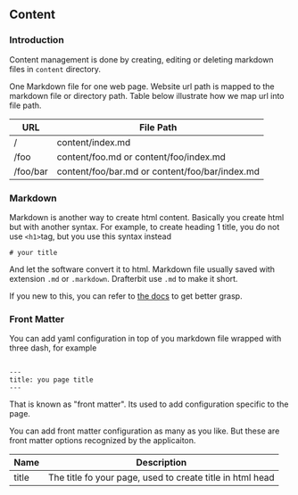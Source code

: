 ## Content

### Introduction

Content management is done by creating, editing or deleting markdown files in `content` directory.

One Markdown file for one web page.
Website url path is mapped to the markdown file or directory path. Table below illustrate
how we map url into file path.

|URL  |File Path|
| --- |-------- |
|/| content/index.md |
|/foo| content/foo.md or content/foo/index.md |
|/foo/bar| content/foo/bar.md or content/foo/bar/index.md

### Markdown

Markdown is another way to create html content.
Basically you create html but with another syntax.
For example, to create heading 1 title,
you do not use `<h1>`tag, but you use
this syntax instead
```
# your title
```
And let the software convert it to html. Markdown file usually saved
with extension `.md` or `.markdown`.
Drafterbit use `.md` to make it short.

If you new to this, you can refer to [the docs](https://daringfireball.net/projects/markdown/basics)
to get better grasp.

### Front Matter
You can add yaml configuration in top of you markdown file
wrapped with three dash, for example

```

---
title: you page title
---
```

That is known as "front matter". Its used to add configuration
specific to the page.

You can add front matter configuration as many as you like.
But these are front matter options recognized by the applicaiton.

|Name|Description|
|----|---|
|title| The title fo your page, used to create title in html head |
